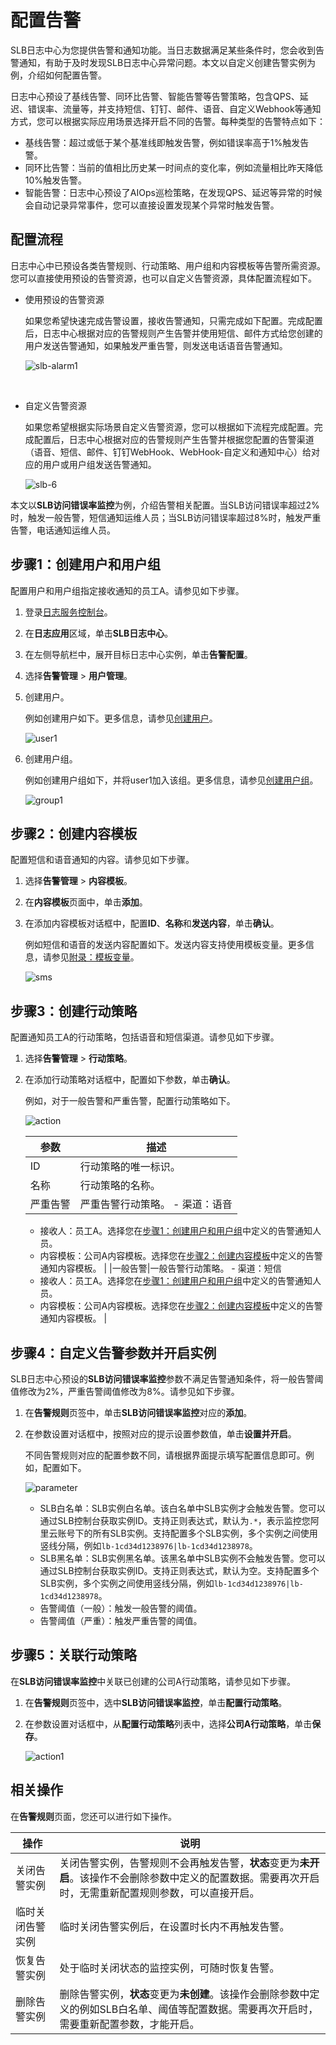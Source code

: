 # 配置告警

SLB日志中心为您提供告警和通知功能。当日志数据满足某些条件时，您会收到告警通知，有助于及时发现SLB日志中心异常问题。本文以自定义创建告警实例为例，介绍如何配置告警。

日志中心预设了基线告警、同环比告警、智能告警等告警策略，包含QPS、延迟、错误率、流量等，并支持短信、钉钉、邮件、语音、自定义Webhook等通知方式，您可以根据实际应用场景选择开启不同的告警。每种类型的告警特点如下：

-   基线告警：超过或低于某个基准线即触发告警，例如错误率高于1%触发告警。
-   同环比告警：当前的值相比历史某一时间点的变化率，例如流量相比昨天降低10%触发告警。
-   智能告警：日志中心预设了AIOps巡检策略，在发现QPS、延迟等异常的时候会自动记录异常事件，您可以直接设置发现某个异常时触发告警。

## 配置流程

日志中心中已预设各类告警规则、行动策略、用户组和内容模板等告警所需资源。您可以直接使用预设的告警资源，也可以自定义告警资源，具体配置流程如下。

-   使用预设的告警资源

    如果您希望快速完成告警设置，接收告警通知，只需完成如下配置。完成配置后，日志中心根据对应的告警规则产生告警并使用短信、邮件方式给您创建的用户发送告警通知，如果触发严重告警，则发送电话语音告警通知。

    ![slb-alarm1](https://static-aliyun-doc.oss-accelerate.aliyuncs.com/assets/img/zh-CN/9386121161/p223988.png)

    ​​​​​​

-   自定义告警资源

    如果您希望根据实际场景自定义告警资源，您可以根据如下流程完成配置。完成配置后，日志中心根据对应的告警规则产生告警并根据您配置的告警渠道（语音、短信、邮件、钉钉WebHook、WebHook-自定义和通知中心）给对应的用户或用户组发送告警通知。

    ![slb-6](https://static-aliyun-doc.oss-accelerate.aliyuncs.com/assets/img/zh-CN/3869921161/p230654.png)


本文以**SLB访问错误率监控**为例，介绍告警相关配置。当SLB访问错误率超过2%时，触发一般告警，短信通知运维人员；当SLB访问错误率超过8%时，触发严重告警，电话通知运维人员。

## 步骤1：创建用户和用户组

配置用户和用户组指定接收通知的员工A。请参见如下步骤。

1.  登录[日志服务控制台](https://sls.console.aliyun.com)。

2.  在**日志应用**区域，单击**SLB日志中心**。

3.  在左侧导航栏中，展开目标日志中心实例，单击**告警配置**。

4.  选择**告警管理** \> **用户管理**。

5.  创建用户。

    例如创建用户如下。更多信息，请参见[创建用户](/cn.zh-CN/应用中心（App）/日志审计服务/告警/创建用户和用户组.md)。

    ![user1](https://static-aliyun-doc.oss-accelerate.aliyuncs.com/assets/img/zh-CN/3285031161/p230685.png)

6.  创建用户组。

    例如创建用户组如下，并将user1加入该组。更多信息，请参见[创建用户组](/cn.zh-CN/应用中心（App）/日志审计服务/告警/创建用户和用户组.md)。

    ![group1](https://static-aliyun-doc.oss-accelerate.aliyuncs.com/assets/img/zh-CN/3285031161/p230681.png)


## 步骤2：创建内容模板

配置短信和语音通知的内容。请参见如下步骤。

1.  选择**告警管理** \> **内容模板**。

2.  在**内容模板**页面中，单击**添加**。

3.  在添加内容模板对话框中，配置**ID**、**名称**和**发送内容**，单击**确认**。

    例如短信和语音的发送内容配置如下。发送内容支持使用模板变量。更多信息，请参见[附录：模板变量](/cn.zh-CN/应用中心（App）/日志审计服务/告警/创建内容模板.md)。

    ![sms](https://static-aliyun-doc.oss-accelerate.aliyuncs.com/assets/img/zh-CN/5147031161/p230751.png)


## 步骤3：创建行动策略

配置通知员工A的行动策略，包括语音和短信渠道。请参见如下步骤。

1.  选择**告警管理** \> **行动策略**。

2.  在添加行动策略对话框中，配置如下参数，单击**确认**。

    例如，对于一般告警和严重告警，配置行动策略如下。

    ![action](https://static-aliyun-doc.oss-accelerate.aliyuncs.com/assets/img/zh-CN/3285031161/p230706.png)

    |参数|描述|
    |--|--|
    |ID|行动策略的唯一标识。|
    |名称|行动策略的名称。|
    |严重告警|严重告警行动策略。    -   渠道：语音
    -   接收人：员工A。选择您在[步骤1：创建用户和用户组](#section_jsx_lyd_xan)中定义的告警通知人员。
    -   内容模板：公司A内容模板。选择您在[步骤2：创建内容模板](#section_6gx_dqp_fym)中定义的告警通知内容模板。 |
    |一般告警|一般告警行动策略。    -   渠道：短信
    -   接收人：员工A。选择您在[步骤1：创建用户和用户组](#section_jsx_lyd_xan)中定义的告警通知人员。
    -   内容模板：公司A内容模板。选择您在[步骤2：创建内容模板](#section_6gx_dqp_fym)中定义的告警通知内容模板。 |


## 步骤4：自定义告警参数并开启实例

SLB日志中心预设的**SLB访问错误率监控**参数不满足告警通知条件，将一般告警阈值修改为2%，严重告警阈值修改为8%。请参见如下步骤。

1.  在**告警规则**页签中，单击**SLB访问错误率监控**对应的**添加**。

2.  在参数设置对话框中，按照对应的提示设置参数值，单击**设置并开启**。

    不同告警规则对应的配置参数不同，请根据界面提示填写配置信息即可。例如，配置如下。

    ![parameter](https://static-aliyun-doc.oss-accelerate.aliyuncs.com/assets/img/zh-CN/2730751161/p232045.png)

    -   SLB白名单：SLB实例白名单。该白名单中SLB实例才会触发告警。您可以通过SLB控制台获取实例ID。支持正则表达式，默认为`.*`，表示监控您阿里云账号下的所有SLB实例。支持配置多个SLB实例，多个实例之间使用竖线分隔，例如`lb-1cd34d1238976|lb-1cd34d1238978`。
    -   SLB黑名单：SLB实例黑名单。该黑名单中SLB实例不会触发告警。您可以通过SLB控制台获取实例ID。支持正则表达式，默认为空。支持配置多个SLB实例，多个实例之间使用竖线分隔，例如`lb-1cd34d1238976|lb-1cd34d1238978`。
    -   告警阈值（一般）：触发一般告警的阈值。
    -   告警阈值（严重）：触发严重告警的阈值。

## 步骤5：关联行动策略

在**SLB访问错误率监控**中关联已创建的公司A行动策略，请参见如下步骤。

1.  在**告警规则**页签中，选中**SLB访问错误率监控**，单击**配置行动策略**。

2.  在参数设置对话框中，从**配置行动策略**列表中，选择**公司A行动策略**，单击**保存**。

    ![action1](https://static-aliyun-doc.oss-accelerate.aliyuncs.com/assets/img/zh-CN/5069031161/p230837.png)


## 相关操作

在**告警规则**页面，您还可以进行如下操作。

|操作|说明|
|--|--|
|关闭告警实例|关闭告警实例，告警规则不会再触发告警，**状态**变更为**未开启**。该操作不会删除参数中定义的配置数据。需要再次开启时，无需重新配置规则参数，可以直接开启。|
|临时关闭告警实例|临时关闭告警实例后，在设置时长内不再触发告警。|
|恢复告警实例|处于临时关闭状态的监控实例，可随时恢复告警。|
|删除告警实例|删除告警实例，**状态**变更为**未创建**。该操作会删除参数中定义的例如SLB白名单、阈值等配置数据。需要再次开启时，需要重新配置参数，才能开启。|

